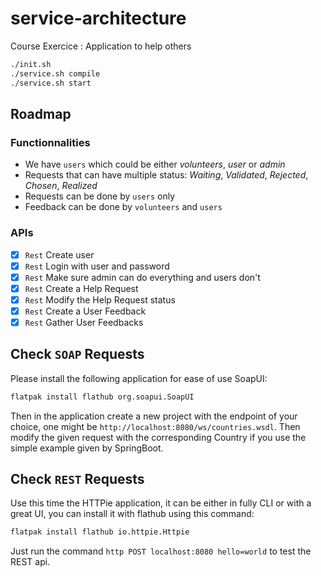# service-architecture
Course Exercice : Application to help others

```bash
./init.sh
./service.sh compile
./service.sh start
```

## Roadmap

### Functionnalities

- We have `users` which could be either _volunteers_, _user_ or _admin_
- Requests that can have multiple status: _Waiting_, _Validated_, _Rejected_, _Chosen_, _Realized_
- Requests can be done by `users` only
- Feedback can be done by `volunteers` and `users`

### APIs

- [X] `Rest` Create user
- [X] `Rest` Login with user and password
- [X] `Rest` Make sure admin can do everything and users don't
- [X] `Rest` Create a Help Request
- [X] `Rest` Modify the Help Request status
- [X] `Rest` Create a User Feedback
- [X] `Rest` Gather User Feedbacks

## Check `SOAP` Requests

Please install the following application for ease of use SoapUI:
```bash
flatpak install flathub org.soapui.SoapUI
```
Then in the application create a new project with the endpoint of your choice, one might be `http://localhost:8080/ws/countries.wsdl`. Then modify the given request with the corresponding Country if you use the simple example given by SpringBoot.

## Check `REST` Requests

Use this time the HTTPie application, it can be either in fully CLI or with a great UI, you can install it with flathub using this command:
```bash
flatpak install flathub io.httpie.Httpie
```
Just run the command `http POST localhost:8080 hello=world` to test the REST api.
